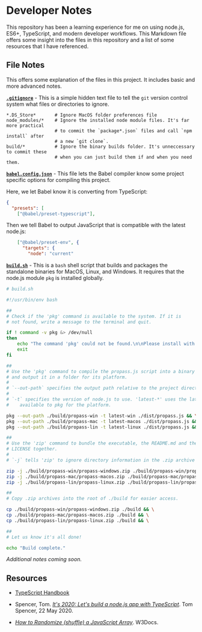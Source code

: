 # Developer Notes

This repository has been a learning experience for me on using node.js, ES6+, TypeScript, and modern developer workflows. This Markdown file offers some insight into the files in this repository and a list of some resources that I have referenced.

## File Notes

This offers some explanation of the files in this project. It includes basic and more advanced notes. 

**[`.gitignore`](https://github.com/josh-clarke/propass/blob/main/.gitignore)** - This is a simple hidden text file to tell the `git` version control system what files or directories to ignore.

```
*.DS_Store*       # Ignore MacOS folder preferences file
node_modules/*    # Ignore the installed node module files. It's far more practical
                  # to commit the `package*.json` files and call `npm install` after 
                  # a new `git clone`.
build/*           # Ignore the binary builds folder. It's unneccessary to commit these
                  # when you can just build them if and when you need them.
```

**[`babel.config.json`](https://github.com/josh-clarke/propass/blob/main/babel.config.json)** - This file lets the Babel compiler know some project specific options for compiling this project.

Here, we let Babel know it is converting from TypeScript:

```json
{
  "presets": [
    ["@babel/preset-typescript"],   
```

Then we tell Babel to output JavaScript that is compatible with the latest node.js:

```json
    ["@babel/preset-env", {
      "targets": {
        "node": "current"           
```

**[`build.sh`](https://github.com/josh-clarke/propass/blob/main/build.sh)**  - This is a `bash` shell script that builds and packages the standalone binaries for MacOS, Linux, and Windows. It requires that the node.js module `pkg` is installed globally. 

```bash
# build.sh

#!/usr/bin/env bash

##
# Check if the 'pkg' command is available to the system. If it is
# not found, write a message to the terminal and quit.

if ! command -v pkg &> /dev/null
then
    echo "The command 'pkg' could not be found.\n\nPlease install with 'npm install -g pkg' and try again."
    exit
fi

##
# Use the 'pkg' command to compile the propass.js script into a binary
# and output it in a folder for its platform.
# 
# `--out-path` specifies the output path relative to the project directory
#
# `-t` specifies the version of node.js to use. 'latest-*' uses the latest
#    available to pkg for the platform.

pkg --out-path ./build/propass-win -t latest-win ./dist/propass.js && \
pkg --out-path ./build/propass-mac -t latest-macos ./dist/propass.js && \
pkg --out-path ./build/propass-lin -t latest-linux ./dist/propass.js && \

##
# Use the 'zip' command to bundle the executable, the README.md and the
# LICENSE together. 
# 
# `-j` tells 'zip' to ignore directory information in the .zip archive

zip -j ./build/propass-win/propass-windows.zip ./build/propass-win/propass.exe README.md LICENSE && \
zip -j ./build/propass-mac/propass-macos.zip ./build/propass-mac/propass README.md LICENSE && \
zip -j ./build/propass-lin/propass-linux.zip ./build/propass-lin/propass README.md LICENSE && \

##
# Copy .zip archives into the root of ./build for easier access.

cp ./build/propass-win/propass-windows.zip ./build && \
cp ./build/propass-mac/propass-macos.zip ./build && \
cp ./build/propass-lin/propass-linux.zip ./build && \

##
# Let us know it's all done!

echo "Build complete."

```

_Additional notes coming soon._

## Resources

* [TypeScript Handbook](https://www.typescriptlang.org/docs/handbook/intro.html)

* Spencer, Tom. [_It's 2020: Let's build a node.js app with TypeScript_](https://www.tomspencer.dev/blog/2020/05/22/its-2020-lets-build-a-node.js-app-with-typescript/). Tom Spencer, 22 May 2020.

* [_How to Randomize (shuffle) a JavaScript Array_](https://www.w3docs.com/snippets/javascript/how-to-randomize-shuffle-a-javascript-array.html). W3Docs.